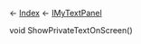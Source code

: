 ← [Index](Api-Index) ← [IMyTextPanel](Sandbox.ModAPI.Ingame.IMyTextPanel)

void ShowPrivateTextOnScreen()

